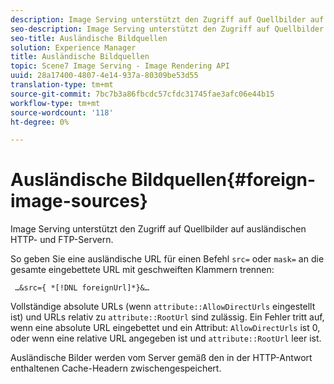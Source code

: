 ```yaml
---
description: Image Serving unterstützt den Zugriff auf Quellbilder auf ausländischen HTTP- und FTP-Servern.
seo-description: Image Serving unterstützt den Zugriff auf Quellbilder auf ausländischen HTTP- und FTP-Servern.
seo-title: Ausländische Bildquellen
solution: Experience Manager
title: Ausländische Bildquellen
topic: Scene7 Image Serving - Image Rendering API
uuid: 28a17400-4807-4e14-937a-80309be53d55
translation-type: tm+mt
source-git-commit: 7bc7b3a86fbcdc57cfdc31745fae3afc06e44b15
workflow-type: tm+mt
source-wordcount: '118'
ht-degree: 0%

---
```



# Ausländische Bildquellen{#foreign-image-sources}

Image Serving unterstützt den Zugriff auf Quellbilder auf ausländischen HTTP- und FTP-Servern.

So geben Sie eine ausländische URL für einen Befehl `src=` oder `mask=` an die gesamte eingebettete URL mit geschweiften Klammern trennen:

` …&src={ *[!DNL foreignUrl]*}&…`

Vollständige absolute URLs (wenn `attribute::AllowDirectUrls` eingestellt ist) und URLs relativ zu `attribute::RootUrl` sind zulässig. Ein Fehler tritt auf, wenn eine absolute URL eingebettet und ein Attribut: `AllowDirectUrls` ist 0, oder wenn eine relative URL angegeben ist und `attribute::RootUrl` leer ist.

Ausländische Bilder werden vom Server gemäß den in der HTTP-Antwort enthaltenen Cache-Headern zwischengespeichert.
